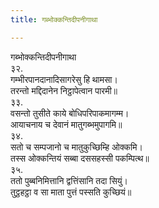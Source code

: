 ```yaml
---
title: गब्भोक्‍कन्तिदीपनीगाथा

---
```

गब्भोक्‍कन्तिदीपनीगाथा  
३२.  
गम्भीरपानदानादिसागरेसु हि थामसा।  
तरन्तो मद्दिदानेन निट्ठापेत्वान पारमी॥  
३३.  
वसन्तो तुसीते काये बोधिपरिपाकमागम्म।  
आयाचनाय च देवानं मातुगब्भमुपागमि॥  
३४.  
सतो च सम्पजानो च मातुकुच्छिम्हि ओक्‍कमि।  
तस्स ओक्‍कन्तियं सब्बा दससहस्सी पकम्पित्थ॥  
३५.  
ततो पुब्बनिमित्तानि द्वत्तिंसानि तदा सियुं।  
तुट्ठहट्ठा व सा माता पुत्तं पस्सति कुच्छियं॥  